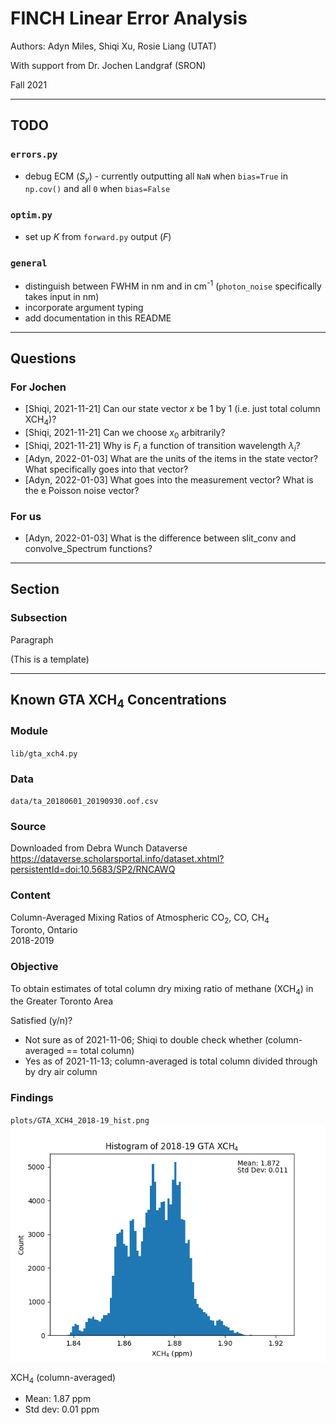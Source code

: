 # FINCH Linear Error Analysis

Authors: Adyn Miles, Shiqi Xu, Rosie Liang (UTAT)

With support from Dr. Jochen Landgraf (SRON)

Fall 2021

-----------------------------

## TODO

### `errors.py`

* debug ECM ($S_y$) - currently outputting all `NaN` when `bias=True` in `np.cov()` and all `0` when `bias=False`

### `optim.py`

* set up $K$ from `forward.py` output ($F$)

### `general`

* distinguish between FWHM in nm and in cm<sup>-1</sup> (`photon_noise` specifically takes input in nm)
* incorporate argument typing
* add documentation in this README

-----------------------------

## Questions

### For Jochen

* [Shiqi, 2021-11-21] Can our state vector $x$ be 1 by 1 (i.e. just total column XCH<sub>4</sub>)?
* [Shiqi, 2021-11-21] Can we choose $x_0$ arbitrarily?
* [Shiqi, 2021-11-21] Why is $F_i$ a function of transition wavelength $\lambda_i$?
* [Adyn, 2022-01-03] What are the units of the items in the state vector? What specifically goes into that vector?
* [Adyn, 2022-01-03] What goes into the measurement vector? What is the e Poisson noise vector?

### For us
* [Adyn, 2022-01-03] What is the difference between slit_conv and convolve_Spectrum functions? 



-----------------------------

## Section

### Subsection

Paragraph

(This is a template)

-----------------------------

## Known GTA XCH<sub>4</sub> Concentrations

### Module
`lib/gta_xch4.py`

### Data
`data/ta_20180601_20190930.oof.csv`

### Source
Downloaded from Debra Wunch Dataverse \
https://dataverse.scholarsportal.info/dataset.xhtml?persistentId=doi:10.5683/SP2/RNCAWQ

### Content
Column-Averaged Mixing Ratios of Atmospheric CO<sub>2</sub>, CO, CH<sub>4</sub> \
Toronto, Ontario \
2018-2019

### Objective
To obtain estimates of total column dry mixing ratio of methane (XCH<sub>4</sub>) in the Greater Toronto Area

Satisfied (y/n)?
* Not sure as of 2021-11-06; Shiqi to double check whether (column-averaged == total column)
* Yes as of 2021-11-13; column-averaged is total column divided through by dry air column

### Findings
`plots/GTA_XCH4_2018-19_hist.png`
![](plots/GTA_XCH4_2018-19_hist.png)

XCH<sub>4</sub> (column-averaged)
* Mean: 1.87 ppm
* Std dev: 0.01 ppm
